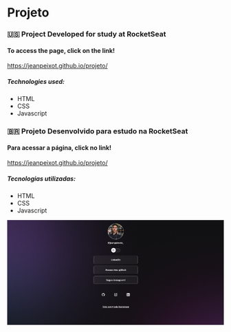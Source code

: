 # Projeto

### 🇺🇸 Project Developed for study at RocketSeat

#### To access the page, click on the link!

https://jeanpeixot.github.io/projeto/

##### Technologies used:

- HTML
- CSS
- Javascript

### 🇧🇷 Projeto Desenvolvido para estudo na RocketSeat

#### Para acessar a página, click no link!

https://jeanpeixot.github.io/projeto/

##### Tecnologias utilizadas: 

- HTML
- CSS
- Javascript



![alt text](https://github.com/JeanPeixot/projeto/blob/main/docs/imagemdoprojeto.png)
